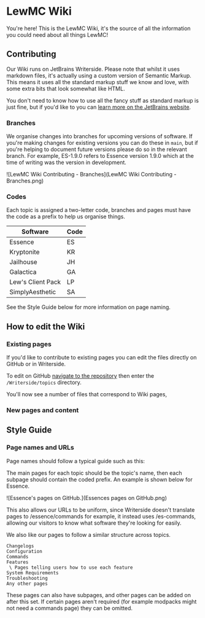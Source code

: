 # LewMC Wiki

You're here! This is the LewMC Wiki, it's the source of all the information you could need about all things LewMC!

## Contributing
Our Wiki runs on JetBrains Writerside.
Please note that whilst it uses markdown files, it's actually using a custom version of Semantic Markup.
This means it uses all the standard markup stuff we know and love, with some extra bits that look somewhat like HTML. 

You don't need to know how to use all the fancy stuff as standard markup is just fine, but if you'd like to
you can [learn more on the JetBrains website](https://www.jetbrains.com/help/writerside/markup-reference.html).

### Branches
We organise changes into branches for upcoming versions of software.
If you're making changes for existing versions you can do these in `main`, but if you're helping to document future versions please do so in the relevant branch.
For example, ES-1.9.0 refers to Essence version 1.9.0 which at the time of writing was the version in development.

![LewMC Wiki Contributing - Branches](LewMC Wiki Contributing - Branches.png)

### Codes
Each topic is assigned a two-letter code, branches and pages must have the code as a prefix to help us organise things.

| Software          | Code |
|-------------------|------|
| Essence           | ES   |
| Kryptonite        | KR   |
| Jailhouse         | JH   |
| Galactica         | GA   |
| Lew's Client Pack | LP   |
| SimplyAesthetic   | SA   |

See the Style Guide below for more information on page naming.

## How to edit the Wiki
### Existing pages
If you'd like to contribute to existing pages you can edit the files directly on GitHub or in Writerside.

To edit on GitHub [navigate to the repository](https://github.com/LewMC/Wiki) then enter the `/Writerside/topics` directory.

You'll now see a number of files that correspond to Wiki pages,

### New pages and content

## Style Guide
### Page names and URLs
Page names should follow a typical guide such as this:

The main pages for each topic should be the topic's name, then each subpage should contain the coded prefix. An example is shown below for Essence.

![Essence's pages on GitHub.](Essences pages on GitHub.png)

This also allows our URLs to be uniform, since Writerside doesn't translate pages to /essence/commands for example, it instead uses /es-commands, allowing our visitors to know what software they're looking for easily.

We also like our pages to follow a similar structure across topics.

```
Changelogs
Configuration
Commands
Features
 \ Pages telling users how to use each feature
System Requirements
Troubleshooting
Any other pages
```

These pages can also have subpages, and other pages can be added on after this set.
If certain pages aren't required (for example modpacks might not need a commands page) they can be omitted.